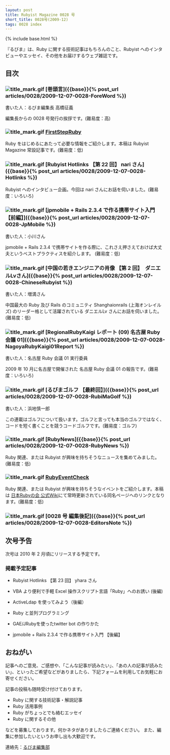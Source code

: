 ```yaml
---
layout: post
title: Rubyist Magazine 0028 号
short_title: 0028号(2009-12)
tags: 0028 index
---
```

{% include base.html %}


『るびま』は、Ruby に関する技術記事はもちろんのこと、Rubyist へのインタビューやエッセイ、その他をお届けするウェブ雑誌です。

## 目次

### ![title_mark.gif]({{base}}{{site.baseurl}}/images/title_mark.gif) [巻頭言]({{base}}{% post_url articles/0028/2009-12-07-0028-ForeWord %})

書いた人：るびま編集長 高橋征義

編集長からの 0028 号発行の挨拶です。(難易度：高)

### ![title_mark.gif]({{base}}{{site.baseurl}}/images/title_mark.gif) [FirstStepRuby](https://github.com/rubima/rubima/blob/master/first_step_ruby/first-step-ruby-2.0.md)

Ruby をはじめるにあたって必要な情報をご紹介します。本稿は Rubyist Magazine 常設記事です。(難易度：低)

### ![title_mark.gif]({{base}}{{site.baseurl}}/images/title_mark.gif) [Rubyist Hotlinks 【第 22 回】 nari さん]({{base}}{% post_url articles/0028/2009-12-07-0028-Hotlinks %})

Rubyist へのインタビュー企画。今回は nari さんにお話を伺いました。(難易度：いろいろ)

### ![title_mark.gif]({{base}}{{site.baseurl}}/images/title_mark.gif) [jpmobile + Rails 2.3.4 で作る携帯サイト入門 【前編】]({{base}}{% post_url articles/0028/2009-12-07-0028-JpMobile %})

書いた人：小川さん

jpmobile + Rails 2.3.4 で携帯サイトを作る際に、これさえ押さえておけば大丈夫というベストプラクティスを紹介します。 (難易度：低)

### ![title_mark.gif]({{base}}{{site.baseurl}}/images/title_mark.gif) [中国の若きエンジニアの肖像 【第 2 回】　ダニエルLvさん]({{base}}{% post_url articles/0028/2009-12-07-0028-ChineseRubyist %})

書いた人：増満さん

中国最大の Ruby 及び Rails のコミュニティ Shanghaionrails (上海オンレイルズ) のリーダー格として活躍されている ダニエルLv さんにお話を伺いました。(難易度：低)

### ![title_mark.gif]({{base}}{{site.baseurl}}/images/title_mark.gif) [RegionalRubyKaigi レポート (09) 名古屋 Ruby 会議 01]({{base}}{% post_url articles/0028/2009-12-07-0028-NagoyaRubyKaigi01Report %})

書いた人：名古屋 Ruby 会議 01 実行委員

2009 年 10 月に名古屋で開催された 名古屋 Ruby 会議 01 の報告です。(難易度：いろいろ)

### ![title_mark.gif]({{base}}{{site.baseurl}}/images/title_mark.gif) [るびまゴルフ 【最終回】]({{base}}{% post_url articles/0028/2009-12-07-0028-RubiMaGolf %})

書いた人：浜地慎一郎

この連載はゴルフについて扱います。ゴルフと言っても本当のゴルフではなく、コードを短く書くことを競うコードゴルフです。(難易度：ゴルフ)

### ![title_mark.gif]({{base}}{{site.baseurl}}/images/title_mark.gif) [RubyNews]({{base}}{% post_url articles/0028/2009-12-07-0028-RubyNews %})

Ruby 関連、または Rubyist が興味を持ちそうなニュースを集めてみました。(難易度：低)

### ![title_mark.gif]({{base}}{{site.baseurl}}/images/title_mark.gif) [RubyEventCheck](http://jp.rubyist.net/?RubyEventCheck)

Ruby 関連、または Rubyist が興味を持ちそうなイベントをご紹介します。本稿は [日本Rubyの会 公式Wiki](http://jp.rubyist.net/)にて常時更新されている同名ページへのリンクとなります。(難易度：低)

### ![title_mark.gif]({{base}}{{site.baseurl}}/images/title_mark.gif) [0028 号 編集後記]({{base}}{% post_url articles/0028/2009-12-07-0028-EditorsNote %})

## 次号予告

次号は 2010 年 2 月頃にリリースする予定です。

### 掲載予定記事

* Rubyist Hotlinks 【第 23 回】 yhara さん


* VBA より便利で手軽 Excel 操作スクリプト言語「Ruby」へのお誘い (後編)


* ActiveLdap を使ってみよう（後編）


* Ruby と並列プログラミング


* GAE/JRubyを使ったtwitter bot の作りかた


* jpmobile + Rails 2.3.4 で作る携帯サイト入門 【後編】


## おねがい

記事へのご意見、ご感想や、「こんな記事が読みたい」、「あの人の記事が読みたい」、といったご希望などがありましたら、下記フォームを利用してお気軽にお寄せください。

記事の投稿も随時受け付けております。

* Ruby に関する技術記事・解説記事
* Ruby 活用事例
* Ruby がちょっとでも絡むエッセイ
* Ruby に関するその他


などを募集しております。何かネタがありましたらご連絡ください。
また、編集に参加したいというお申し出も大歓迎です。

連絡先：[るびま編集部](mailto:magazine@ruby-no-kai.org)


